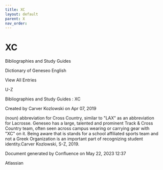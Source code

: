 ```yaml
---
title: XC
layout: default
parent: X
nav_order:
---
```


# XC

Bibliographies and Study Guides

Dictionary of Geneseo English

View All Entries

U-Z

Bibliographies and Study Guides : XC

Created by  Carver Kozlowski on Apr 07, 2019

(noun) abbreviation for Cross Country, similar to &quot;LAX&quot; as an abbreviation for Lacrosse. Geneseo has a large, talented and prominent Track &amp; Cross Country team, often seen across campus wearing or carrying gear with &quot;XC&quot; on it. Being aware that is stands for a school affiliated sports team and not a Greek Organization is an important part of recognizing student identity.Carver Kozlowski, S-Z, 2019.

Document generated by Confluence on May 22, 2023 12:37

Atlassian
